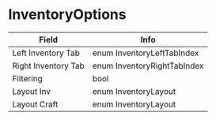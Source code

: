 # InventoryOptions

<table><thead><tr><th>Field</th><th>Info</th></tr></thead><tbody>
<tr><td>Left Inventory Tab</td><td>enum InventoryLeftTabIndex</td></tr>
<tr><td>Right Inventory Tab</td><td>enum InventoryRightTabIndex</td></tr>
<tr><td>Filtering</td><td>bool</td></tr>
<tr><td>Layout Inv</td><td>enum InventoryLayout</td></tr>
<tr><td>Layout Craft</td><td>enum InventoryLayout</td></tr>
</tbody></table>